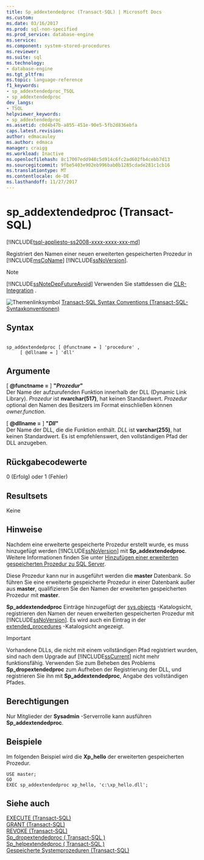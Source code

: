```yaml
---
title: Sp_addextendedproc (Transact-SQL) | Microsoft Docs
ms.custom: 
ms.date: 03/16/2017
ms.prod: sql-non-specified
ms.prod_service: database-engine
ms.service: 
ms.component: system-stored-procedures
ms.reviewer: 
ms.suite: sql
ms.technology:
- database-engine
ms.tgt_pltfrm: 
ms.topic: language-reference
f1_keywords:
- sp_addextendedproc_TSQL
- sp_addextendedproc
dev_langs:
- TSQL
helpviewer_keywords:
- sp_addextendedproc
ms.assetid: c0d4b47b-a855-451e-90e5-5fb2d836ebfa
caps.latest.revision: 
author: edmacauley
ms.author: edmaca
manager: craigg
ms.workload: Inactive
ms.openlocfilehash: 8c17007edd948c5d914c6fc2ad602fb4cebb7d13
ms.sourcegitcommit: 9fbe5403e902eb996bab0b1285cdade281c1cb16
ms.translationtype: MT
ms.contentlocale: de-DE
ms.lasthandoff: 11/27/2017
---
```

# <a name="spaddextendedproc-transact-sql"></a>sp_addextendedproc (Transact-SQL)
[!INCLUDE[tsql-appliesto-ss2008-xxxx-xxxx-xxx-md](../../includes/tsql-appliesto-ss2008-xxxx-xxxx-xxx-md.md)]

  Registriert den Namen einer neuen erweiterten gespeicherten Prozedur in [!INCLUDE[msCoName](../../includes/msconame-md.md)] [!INCLUDE[ssNoVersion](../../includes/ssnoversion-md.md)].  
  
> [!NOTE]  
>  [!INCLUDE[ssNoteDepFutureAvoid](../../includes/ssnotedepfutureavoid-md.md)] Verwenden Sie stattdessen die [CLR-Integration](../../relational-databases/clr-integration/common-language-runtime-integration-overview.md) .  
  
 ![Themenlinksymbol](../../database-engine/configure-windows/media/topic-link.gif "Topic link icon") [Transact-SQL Syntax Conventions (Transact-SQL-Syntaxkonventionen)](../../t-sql/language-elements/transact-sql-syntax-conventions-transact-sql.md)  
  
## <a name="syntax"></a>Syntax  
  
```  
  
sp_addextendedproc [ @functname = ] 'procedure' ,   
     [ @dllname = ] 'dll'  
```  
  
## <a name="arguments"></a>Argumente  
 [  **@functname =** ] **"***Prozedur***"**  
 Der Name der aufzurufenden Funktion innerhalb der DLL (Dynamic Link Library). *Prozedur* ist **nvarchar(517)**, hat keinen Standardwert. *Prozedur* optional den Namen des Besitzers im Format einschließen können *owner.function*.  
  
 [  **@dllname =** ] **"***Dll***"**  
 Der Name der DLL, die die Funktion enthält. *DLL* ist **varchar(255)**, hat keinen Standardwert. Es ist empfehlenswert, den vollständigen Pfad der DLL anzugeben.  
  
## <a name="return-code-values"></a>Rückgabecodewerte  
 0 (Erfolg) oder 1 (Fehler)  
  
## <a name="result-sets"></a>Resultsets  
 Keine  
  
## <a name="remarks"></a>Hinweise  
 Nachdem eine erweiterte gespeicherte Prozedur erstellt wurde, es muss hinzugefügt werden [!INCLUDE[ssNoVersion](../../includes/ssnoversion-md.md)] mit **Sp_addextendedproc**. Weitere Informationen finden Sie unter [Hinzufügen einer erweiterten gespeicherten Prozedur zu SQL Server](../../relational-databases/extended-stored-procedures-programming/adding-an-extended-stored-procedure-to-sql-server.md).  
  
 Diese Prozedur kann nur in ausgeführt werden die **master** Datenbank. So führen Sie eine erweiterte gespeicherte Prozedur in einer Datenbank außer aus **master**, qualifizieren Sie den Namen der erweiterten gespeicherten Prozedur mit **master**.  
  
 **Sp_addextendedproc** Einträge hinzugefügt der [sys.objects](../../relational-databases/system-catalog-views/sys-objects-transact-sql.md) -Katalogsicht, registrieren den Namen der neuen erweiterten gespeicherten Prozedur mit [!INCLUDE[ssNoVersion](../../includes/ssnoversion-md.md)]. Es wird auch ein Eintrag in der [extended_procedures](../../relational-databases/system-catalog-views/sys-extended-procedures-transact-sql.md) -Katalogsicht angezeigt.  
  
> [!IMPORTANT]  
>  Vorhandene DLLs, die nicht mit einem vollständigen Pfad registriert wurden, sind nach dem Upgrade auf [!INCLUDE[ssCurrent](../../includes/sscurrent-md.md)] nicht mehr funktionsfähig. Verwenden Sie zum Beheben des Problems **Sp_dropextendedproc** zum Aufheben der Registrierung der DLL, und registrieren Sie ihn mit **Sp_addextendedproc**, Angabe des vollständigen Pfades.  
  
## <a name="permissions"></a>Berechtigungen  
 Nur Mitglieder der **Sysadmin** -Serverrolle kann ausführen **Sp_addextendedproc**.  
  
## <a name="examples"></a>Beispiele  
 Im folgenden Beispiel wird die **Xp_hello** der erweiterten gespeicherten Prozedur.  
  
```  
USE master;  
GO  
EXEC sp_addextendedproc xp_hello, 'c:\xp_hello.dll';  
```  
  
## <a name="see-also"></a>Siehe auch  
 [EXECUTE &#40;Transact-SQL&#41;](../../t-sql/language-elements/execute-transact-sql.md)   
 [GRANT &#40;Transact-SQL&#41;](../../t-sql/statements/grant-transact-sql.md)   
 [REVOKE &#40;Transact-SQL&#41;](../../t-sql/statements/revoke-transact-sql.md)   
 [Sp_dropextendedproc &#40; Transact-SQL &#41;](../../relational-databases/system-stored-procedures/sp-dropextendedproc-transact-sql.md)   
 [Sp_helpextendedproc &#40; Transact-SQL &#41;](../../relational-databases/system-stored-procedures/sp-helpextendedproc-transact-sql.md)   
 [Gespeicherte Systemprozeduren &#40;Transact-SQL&#41;](../../relational-databases/system-stored-procedures/system-stored-procedures-transact-sql.md)  
  
  
